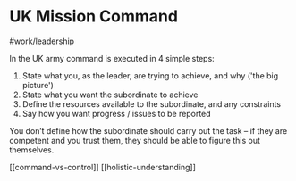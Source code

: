 # UK Mission Command	
#work/leadership 

In the UK army command is executed in 4 simple steps:
1. State what you, as the leader, are trying to achieve, and why ('the big picture')
2. State what you want the subordinate to achieve
3. Define the resources available to the subordinate, and any constraints
4. Say how you want progress / issues to be reported

You don’t define how the subordinate should carry out the task – if they are competent and you trust them, they should be able to figure this out themselves.

[[command-vs-control]]
[[holistic-understanding]]
